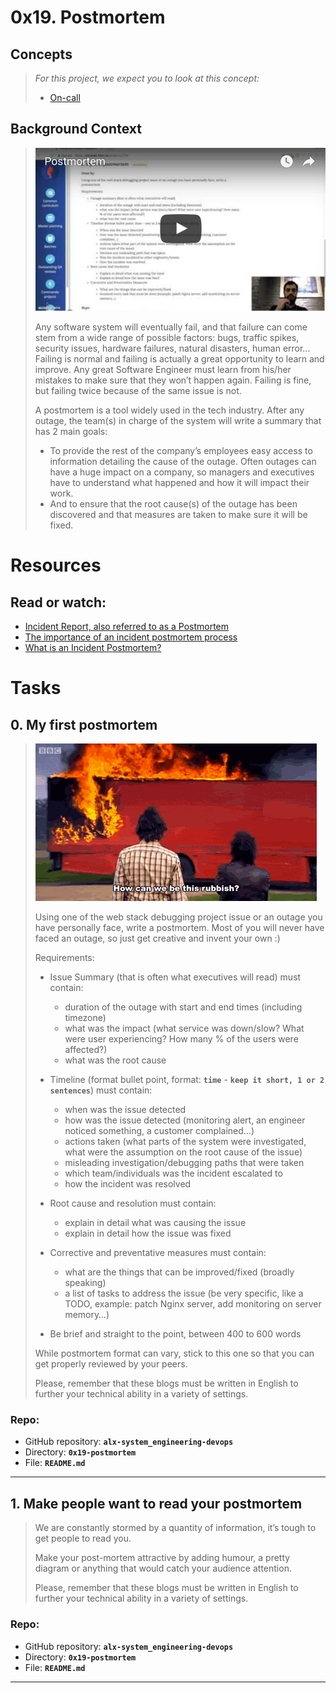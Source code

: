 # 0x19. Postmortem

## Concepts
> _For this project, we expect you to look at this concept:_
> 
> -   [On-call](https://github.com/Ahmed-A-T/ALX-SE-Learning-Journey/blob/main/Concepts/on_call.md)

## Background Context
> [![](./assets/0x19-01.png)](https://youtu.be/rp5cVMNmbro)
> 
> Any software system will eventually fail, and that failure can come stem from a wide range of possible factors: bugs, traffic spikes, security issues, hardware failures, natural disasters, human error… Failing is normal and failing is actually a great opportunity to learn and improve. Any great Software Engineer must learn from his/her mistakes to make sure that they won’t happen again. Failing is fine, but failing twice because of the same issue is not.
> 
> A postmortem is a tool widely used in the tech industry. After any outage, the team(s) in charge of the system will write a summary that has 2 main goals:
> 
> -   To provide the rest of the company’s employees easy access to information detailing the cause of the outage. Often outages can have a huge impact on a company, so managers and executives have to understand what happened and how it will impact their work.
> -   And to ensure that the root cause(s) of the outage has been discovered and that measures are taken to make sure it will be fixed.

# Resources

## **Read or watch**:
-   [Incident Report, also referred to as a Postmortem](https://sysadmincasts.com/episodes/20-how-to-write-an-incident-report-postmortem "Incident Report, also referred to as a Postmortem")
-   [The importance of an incident postmortem process](https://www.atlassian.com/incident-management/postmortem "The importance of an incident postmortem process")
-   [What is an Incident Postmortem?](https://www.pagerduty.com/resources/digital-operations/learn/incident-postmortem/ "What is an Incident Postmortem?")

# Tasks

## 0\. My first postmortem
> [![](./assets/0x19-02.gif)](https://twitter.com/devopsreact/status/834887829486399488)
> 
> Using one of the web stack debugging project issue or an outage you have personally face, write a postmortem. Most of you will never have faced an outage, so just get creative and invent your own :)
> 
> Requirements:
> 
> -   Issue Summary (that is often what executives will read) must contain:
>     -   duration of the outage with start and end times (including timezone)
>     -   what was the impact (what service was down/slow? What were user experiencing? How many % of the users were affected?)
>     -   what was the root cause
> -   Timeline (format bullet point, format: **`time`** - **`keep it short, 1 or 2 sentences`**) must contain:
>     
>     -   when was the issue detected
>     -   how was the issue detected (monitoring alert, an engineer noticed something, a customer complained…)
>     -   actions taken (what parts of the system were investigated, what were the assumption on the root cause of the issue)
>     -   misleading investigation/debugging paths that were taken
>     -   which team/individuals was the incident escalated to
>     -   how the incident was resolved
> -   Root cause and resolution must contain:
>     
>     -   explain in detail what was causing the issue
>     -   explain in detail how the issue was fixed
> -   Corrective and preventative measures must contain:
>     
>     -   what are the things that can be improved/fixed (broadly speaking)
>     -   a list of tasks to address the issue (be very specific, like a TODO, example: patch Nginx server, add monitoring on server memory…)
> -   Be brief and straight to the point, between 400 to 600 words
>     
> 
> While postmortem format can vary, stick to this one so that you can get properly reviewed by your peers.
> 
> Please, remember that these blogs must be written in English to further your technical ability in a variety of settings.

### **Repo:**

-   GitHub repository: **`alx-system_engineering-devops`**
-   Directory: **`0x19-postmortem`**
-   File: **`README.md`**

---

## 1\. Make people want to read your postmortem
> We are constantly stormed by a quantity of information, it’s tough to get people to read you.
> 
> Make your post-mortem attractive by adding humour, a pretty diagram or anything that would catch your audience attention.
> 
> Please, remember that these blogs must be written in English to further your technical ability in a variety of settings.

### **Repo:**

-   GitHub repository: **`alx-system_engineering-devops`**
-   Directory: **`0x19-postmortem`**
-   File: **`README.md`**

---

